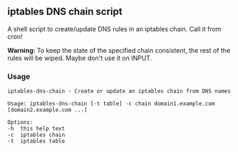 ## iptables DNS chain script

A shell script to create/update DNS rules in an iptables chain. Call it from
cron!

**Warning:** To keep the state of the specified chain consistent, the rest of
the rules will be wiped. Maybe don't use it on INPUT.

### Usage

```
iptables-dns-chain - Create or update an iptables chain from DNS names

Usage: iptables-dns-chain [-t table] -c chain domain1.example.com [domain2.example.com ...]

Options:
-h  this help text
-c  iptables chain
-t  iptables table
```
